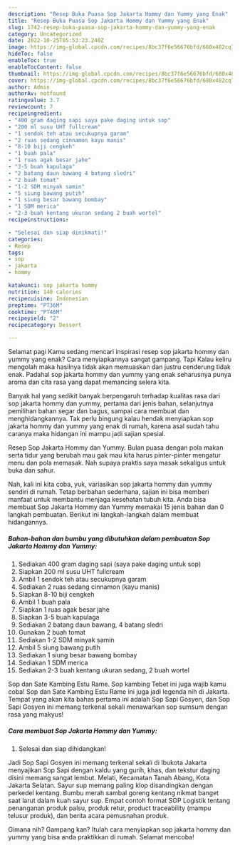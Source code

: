 ```yaml
---
description: "Resep Buka Puasa Sop Jakarta Hommy dan Yummy yang Enak"
title: "Resep Buka Puasa Sop Jakarta Hommy dan Yummy yang Enak"
slug: 1742-resep-buka-puasa-sop-jakarta-hommy-dan-yummy-yang-enak
category: Uncategorized
date: 2022-10-25T05:53:23.240Z
image: https://img-global.cpcdn.com/recipes/8bc37f6e56676bfd/680x482cq70/sop-jakarta-hommy-dan-yummy-foto-resep-utama.jpg
hideToc: false
enableToc: true
enableTocContent: false
thumbnail: https://img-global.cpcdn.com/recipes/8bc37f6e56676bfd/680x482cq70/sop-jakarta-hommy-dan-yummy-foto-resep-utama.jpg
cover: https://img-global.cpcdn.com/recipes/8bc37f6e56676bfd/680x482cq70/sop-jakarta-hommy-dan-yummy-foto-resep-utama.jpg
author: Admin
authorAv: notfound
ratingvalue: 3.7
reviewcount: 7
recipeingredient:
- "400 gram daging sapi saya pake daging untuk sop"
- "200 ml susu UHT fullcream"
- "1 sendok teh atau secukupnya garam"
- "2 ruas sedang cinnamon kayu manis"
- "8-10 biji cengkeh"
- "1 buah pala"
- "1 ruas agak besar jahe"
- "3-5 buah kapulaga"
- "2 batang daun bawang 4 batang sledri"
- "2 buah tomat"
- "1-2 SDM minyak samin"
- "5 siung bawang putih"
- "1 siung besar bawang bombay"
- "1 SDM merica"
- "2-3 buah kentang ukuran sedang 2 buah wortel"
recipeinstructions:

- "Selesai dan siap dinikmati!"
categories:
- Resep
tags:
- sop
- jakarta
- hommy

katakunci: sop jakarta hommy 
nutrition: 140 calories
recipecuisine: Indonesian
preptime: "PT36M"
cooktime: "PT46M"
recipeyield: "2"
recipecategory: Dessert

---
```



Selamat pagi Kamu sedang mencari inspirasi resep sop jakarta hommy dan yummy yang enak? Cara menyiapkannya sangat gampang. Tapi Kalau keliru mengolah maka hasilnya tidak akan memuaskan dan justru cenderung tidak enak. Padahal sop jakarta hommy dan yummy yang enak seharusnya punya aroma dan cita rasa yang dapat memancing selera kita.


Banyak hal yang sedikit banyak berpengaruh terhadap kualitas rasa dari sop jakarta hommy dan yummy, pertama dari jenis bahan, selanjutnya pemilihan bahan segar dan bagus, sampai cara membuat dan menghidangkannya. Tak perlu bingung kalau hendak menyiapkan sop jakarta hommy dan yummy yang enak di rumah, karena asal sudah tahu caranya maka hidangan ini mampu jadi sajian spesial.

Resep Sop Jakarta Hommy dan Yummy. Bulan puasa dengan pola makan serta tidur yang berubah mau gak mau kita harus pinter-pinter mengatur menu dan pola memasak. Nah supaya praktis saya masak sekaligus untuk buka dan sahur.


Nah, kali ini kita coba, yuk, variasikan sop jakarta hommy dan yummy sendiri di rumah. Tetap berbahan sederhana, sajian ini bisa memberi manfaat untuk membantu menjaga kesehatan tubuh kita. Anda bisa membuat Sop Jakarta Hommy dan Yummy memakai 15 jenis bahan dan 0 langkah pembuatan. Berikut ini langkah-langkah dalam membuat hidangannya.

<!--inarticleads1-->

##### Bahan-bahan dan bumbu yang dibutuhkan dalam pembuatan Sop Jakarta Hommy dan Yummy:

1. Sediakan 400 gram daging sapi (saya pake daging untuk sop)
1. Siapkan 200 ml susu UHT fullcream
1. Ambil 1 sendok teh atau secukupnya garam
1. Sediakan 2 ruas sedang cinnamon (kayu manis)
1. Siapkan 8-10 biji cengkeh
1. Ambil 1 buah pala
1. Siapkan 1 ruas agak besar jahe
1. Siapkan 3-5 buah kapulaga
1. Sediakan 2 batang daun bawang, 4 batang sledri
1. Gunakan 2 buah tomat
1. Sediakan 1-2 SDM minyak samin
1. Ambil 5 siung bawang putih
1. Sediakan 1 siung besar bawang bombay
1. Sediakan 1 SDM merica
1. Sediakan 2-3 buah kentang ukuran sedang, 2 buah wortel


Sop dan Sate Kambing Estu Rame. Sop kambing Tebet ini juga wajib kamu coba! Sop dan Sate Kambing Estu Rame ini juga jadi legenda nih di Jakarta. Tempat yang akan kita bahas pertama ini adalah Sop Sapi Gosyen, dan Sop Sapi Gosyen ini memang terkenal sekali menawarkan sop sumsum dengan rasa yang makyus! 

<!--inarticleads2-->

##### Cara membuat Sop Jakarta Hommy dan Yummy:


1. Selesai dan siap dihidangkan!

Jadi Sop Sapi Gosyen ini memang terkenal sekali di Ibukota Jakarta menyajikan Sop Sapi dengan kaldu yang gurih, khas, dan tekstur daging disini memang sangat lembut. Melati, Kecamatan Tanah Abang, Kota Jakarta Selatan. Sayur sup memang paling klop disandingkan dengan perkedel kentang. Bumbu merah sambal goreng kentang nikmat banget saat larut dalam kuah sayur sup. Empat contoh format SOP Logistik tentang penanganan produk palsu, produk retur, product traceability (mampu telusur produk), dan berita acara pemusnahan produk. 

Gimana nih? Gampang kan? Itulah cara menyiapkan sop jakarta hommy dan yummy yang bisa anda praktikkan di rumah. Selamat mencoba!
